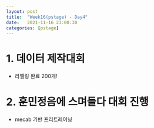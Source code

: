 ```yaml
---
layout: post
title:  "Week16(pstage) - Day4"
date:   2021-11-16 23:00:30
categories: [pstage]
---
```

 
# 1. 데이터 제작대회
* 라벨링 완료 200개!

# 2. 훈민정음에 스며들다 대회 진행
* mecab 기반 프리트레이닝